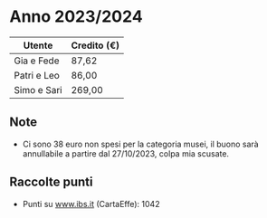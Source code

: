 # Anno 2023/2024
| **Utente** | **Credito (€)** |
| --- | --- |
| Gia e Fede | 87,62 |
| Patri e Leo | 86,00 |
| Simo e Sari | 269,00 |

## Note

* Ci sono 38 euro non spesi per la categoria musei, il buono sarà annullabile a partire dal 27/10/2023, colpa mia scusate.

## Raccolte punti
* Punti su www.ibs.it (CartaEffe): 1042
